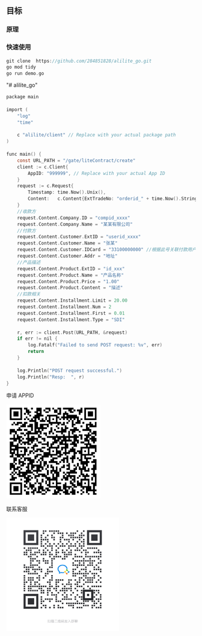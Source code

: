 ## 目标


### 原理

### 快速使用

```c
git clone  https://github.com/284851828/alilite_go.git
go mod tidy
go run demo.go
```


"# alilite_go" 


```c
package main

import (
	"log"
	"time"

	c "alilite/client" // Replace with your actual package path
)

func main() {
	const URL_PATH = "/gate/liteContract/create"
	client := c.Client{
		AppID: "999999", // Replace with your actual App ID
	}
	request := c.Request{
		Timestamp: time.Now().Unix(),
		Content:   c.Content{ExtTradeNo: "orderid_" + time.Now().String(), RedirectURL: "https://to_your_successful_webpage/"},
	}
	//收款方
	request.Content.Company.ID = "compid_xxxx"
	request.Content.Company.Name = "某某有限公司"
	//付款方
	request.Content.Customer.ExtID = "userid_xxxx"
	request.Content.Customer.Name = "张某"
	request.Content.Customer.IDCard = "33100000000" //根据此号关联付款用户
	request.Content.Customer.Addr = "地址"
	//产品描述
	request.Content.Product.ExtID = "id_xxx"
	request.Content.Product.Name = "产品名称"
	request.Content.Product.Price = "1.00"
	request.Content.Product.Content = "描述"
	//扣款相关
	request.Content.Installment.Limit = 20.00
	request.Content.Installment.Num = 2
	request.Content.Installment.First = 0.01
	request.Content.Installment.Type = "SDI"

	r, err := client.Post(URL_PATH, &request)
	if err != nil {
		log.Fatalf("Failed to send POST request: %v", err)
		return
	}

	log.Println("POST request successful.")
	log.Println("Resp:	", r)
}


```



申请 APPID
 
<img src="https://raw.githubusercontent.com/284851828/alilite_nodejs/main/github_8888.png" width = 250 height = 250>

联系客服

<img src="https://raw.githubusercontent.com/284851828/alilite_nodejs/main/wx.jpg" width = 300 height = 300>

 
 

 




